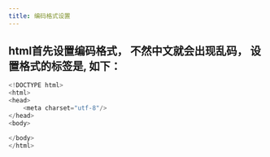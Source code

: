 ```yaml
---
title: 编码格式设置
---
```


## html首先设置编码格式， 不然中文就会出现乱码， 设置格式的标签是<meta>, 如下：
```javascript
<!DOCTYPE html>
<html>
<head>
	<meta charset="utf-8"/>
</head>
<body>

</body>
</html>
